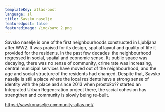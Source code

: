 ```yaml
---
templateKey: atlas-post
language: sl
title: Savsko naselje
featuredpost: false
featuredimage: /img/savc 2.png
---
```

<!-- end -->
Savsko naselje is one of the first neighbourhoods constructed in Ljubljana after WW2. It was praised for its design, spatial layout and quality of life it provided for the residents. In the past few decades, the neighbourhood regressed in social, spatial and economic sense. Its public space was decaying, there was no sense of community, crime rate was increasing, central municipal services have moved out of the neighbourhood, and the age and social structure of the residents had changed. Despite that, Savsko naselje is still a place where the local residents have a strong sense of identity with the place and since 2013 when prostoRo?? started an Integrated Urban Regeneration project there, the social cohesion has strengthen and community is slowly being re-built.



https://savskonaselje.community-atlas.net/
